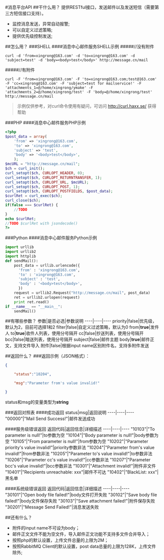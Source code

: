 #消息平台API
##干什么用？
提供RESTful接口，发送邮件以及发送短信（需要第三方短信接口支持）。
* 监控消息发送，异常自动报警;
* 可以自定义过滤策略;
* 提供优先级控制发送;

##怎么用？
###SHELL
####消息中心邮件服务SHELL示例
#####//没有附件
```Shell
curl -d 'from=xingrong@163.com' -d 'to=xingrong@163.com' -d 'subject=test' -d 'body=<body>test</body>' http://message.cn/mail
```
#####//有附件
```Shell
curl -F 'from=xingrong@163.com' -F 'to=xingrong@163.com;test@163.com' -F 'cc=xingrong@163.com' -F 'subject=test for mailservice!' -F 'attachments_1=@/home/xingrong/ymake' -F 'attachments_2=@/home/xingrong/test' -F 'body=@/home/xingrong/test' http://message.cn/mail
```
>示例仅供参考，对curl命令使用有疑问，可访问 http://curl.haxx.se/ 获得帮助

###PHP
####消息中心邮件服务PHP示例
```php
<?php
$post_data = array(
    'from' => 'xingrong@163.com',
    'to' => 'xingrong@163.com',
    'subject' => 'test',
    'body' => '<body>test</body>',
    );
$mcURL = "http://message.cn/mail";
$ch = curl_init();
curl_setopt($ch, CURLOPT_HEADER, 0);
curl_setopt($ch, CURLOPT_RETURNTRANSFER, 1);
curl_setopt($ch, CURLOPT_URL, $mcURL);
curl_setopt($ch, CURLOPT_POST, 1);
curl_setopt($ch, CURLOPT_POSTFIELDS, $post_data);
$curlRet = curl_exec($ch);
curl_close($ch);
if(false === $curlRet) {
    //TODO
}
echo $curlRet;
//TODO $curlRet with jsondecode()
?>
```

###Python
####消息中心邮件服务Python示例
```python
import urllib
import urllib2
import httplib
def sendMail():
    post_data = urllib.urlencode({
      'from' : 'xingrong@163.com',
      'to' : 'xingrong@163.com',
      'subject' : 'test',
      'body' : '<body>test</body>',
      })
    request = urllib2.Request("http://message.cn/mail", post_data)
    ret = urllib2.urlopen(request)
    print ret.read()
if __name__ == "__main__":
    sendMail()
```

##有哪些参数？
参数|是否必选|参数说明
----|----|----
priority|false|优先级，默认为2，目前可选择1和2
filter|false|自定义过滤策略，默认为0
from|**true**|发件人
to|**true**|收件人列表，使用分号隔开
cc|false|抄送列表，使用分号隔开
bcc|false|暗送列表，使用分号隔开
subject|false|邮件主题
body|**true**|邮件正文，支持文件导入
附件|false|根据input name区别附件名，支持多附件发送

##返回什么？
###返回示例（JSON格式）：
```json
{

    "status":"10204",

    "msg":"Parameter from's value invalid!"

}
```
status和msg的变量类型为**string**

###返回对照表
####成功返回
status|msg|返回说明
----|----|----
"00000"|"Mail Send Success!"|邮件发送成功

####服务级错误返回
返回代码|返回信息|详细描述
----|----|----
"10103"|"To parameter is null!"|to参数为空
"10104"|"Body parameter is null!"|body参数为空
"10105"|"From parameter is null!"|from参数为空
"10202"|"Parameter priority's value invalid!"|priority参数非法
"10204"|"Parameter from's value invalid!"|from参数非法
"10205"|"Parameter to's value invalid!"|to参数非法
"10206"|"Parameter cc's value invalid!"|cc参数非法
"10207"|"Parameter bcc's value invalid!"|bcc参数非法
"10301"|"Attachment invalid!"|附件非文件
"10401"|"Recipients unreachable: xxx"|邮件不可达
"10402"|"BlackList: xxx"|黑名单

####系统级错误返回
返回代码|返回信息|详细描述
----|----|----
"30101"|"Open body file failed!"|body文件打开失败
"30102"|"Save body file failed!"|body文件保存失败
"30103"|"Save attachment failed!"|附件保存失败
"30201"|"Message Send Failed!"|消息发送失败

##还有什么？
* 附件的input name不可设为body；
* 邮件正文文件不能为空文件，导入邮件正文功能不支持多文件合并导入；
* 按照php的默认设置，上传文件总量的上限为2M；
* 按照RabbitMQ Client的默认设置，post data总量的上限为128K，上传文件除外;
